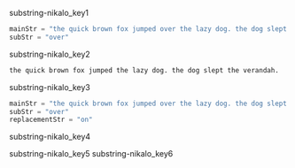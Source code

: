 substring-nikalo_key1
```python
mainStr = "the quick brown fox jumped over the lazy dog. the dog slept over the verandah."
subStr = "over"
```

substring-nikalo_key2


```python
the quick brown fox jumped the lazy dog. the dog slept the verandah.
```

substring-nikalo_key3
```python
mainStr = "the quick brown fox jumped over the lazy dog. the dog slept over the verandah."
subStr = "over"
replacementStr = "on"
```

substring-nikalo_key4


substring-nikalo_key5
substring-nikalo_key6
